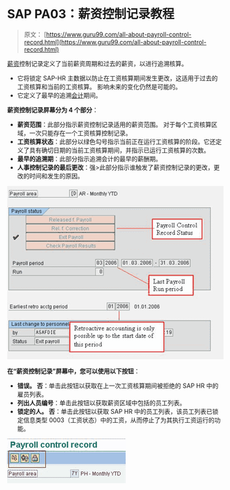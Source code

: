 # SAP PA03：薪资控制记录教程

> 原文： [https://www.guru99.com/all-about-payroll-control-record.html](https://www.guru99.com/all-about-payroll-control-record.html)

[薪资](/sap-payroll.html)控制记录定义了当前薪资周期和过去的薪资，以进行追溯核算。

*   它将锁定 SAP-HR 主数据以防止在工资核算期间发生更改，这适用于过去的工资核算和当前的工资核算。 影响未来的变化仍然是可能的。
*   它定义了最早的追溯[会计](/accounting.html)期间。

**薪资控制记录屏幕分为 4 个部分**：

*   **薪资范围**：此部分指示薪资控制记录适用的薪资范围。 对于每个工资核算区域，一次只能存在一个工资核算控制记录。
*   **工资核算状态**：此部分以绿色勾号指示当前正在运行工资核算的阶段。它还定义了具有确切日期的当前工资核算期间，并指示已运行工资核算的次数。
*   **最早的追溯期**：此部分指示追溯会计的最早的薪酬期。
*   **人事控制记录的最后更改**：强>此部分指示谁触发了薪资控制记录的更改，更改的时间和发生的原因。

![SAP PU03: Payroll Control Record Tutorial](img/e94986cbfe3d620a76e6d935f2bb1dbe.png "SAP Training Hub- Screen Shot of Control Record")

**在“薪资控制记录”屏幕中，您可以使用以下按钮**：

*   **错误。 否**：单击此按钮以获取在上一次工资核算期间被拒绝的 SAP HR 中的雇员列表。
*   **列出人员编号**：单击此按钮以获取薪资区域中包括的员工列表。
*   **锁定的人。 否**：单击此按钮以获取 SAP HR 中的员工列表，该员工列表已锁定信息类型 0003（工资状态）中的工资，从而停止了为其执行工资运行的功能。

![SAP PU03: Payroll Control Record Tutorial](img/b83d834cfd9490a6c7a86953bc30ea70.png "SAP Training Hub- Control Record Buttons")
